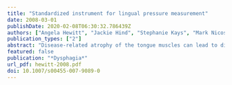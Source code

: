 ```yaml
---
title: "Standardized instrument for lingual pressure measurement"
date: 2008-03-01
publishDate: 2020-02-08T06:30:32.786439Z
authors: ["Angela Hewitt", "Jackie Hind", "Stephanie Kays", "Mark Nicosia", "John Doyle", "Willis Tompkins", "Ronald Gangnon", "JoAnne Robbins"]
publication_types: ["2"]
abstract: "Disease-related atrophy of the tongue muscles can lead to diminished lingual strength and swallowing difficulties. The devastating physical and social consequences resulting from this condition of oropharyngeal dysphagia have prompted investigators to study the effects of tongue exercise in improving lingual strength. We developed the Madison Oral Strengthening Therapeutic (MOST) device, which provides replicable mouth placement, portability, affordability, and a simple user interface. Our study (1) compared the MOST to the Iowa Oral Performance Instrument (IOPI), a commercial pressure-measuring device, and (2) identified the optimal tongue pressure sampling rate for isometric exercises. While initial use of the MOST is focused on evaluating and treating swallowing problems, it is anticipated that its greatest impact will be the prevention of lingual muscle mass and related strength diminishment, which occurs even in the exponentially increasing population of healthy aging adults."
featured: false
publication: "*Dysphagia*"
url_pdf: hewitt-2008.pdf
doi: 10.1007/s00455-007-9089-0
---
```


